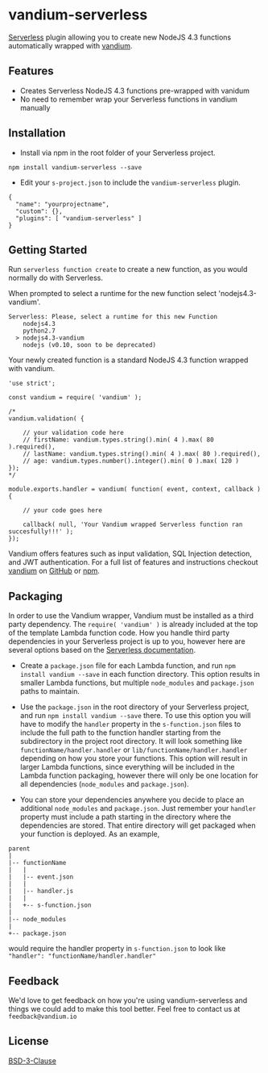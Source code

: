 # vandium-serverless

[Serverless](https://www.serverless.com) plugin allowing you to create new NodeJS 4.3 functions automatically wrapped with [vandium](https://www.vandium.io).

## Features

* Creates Serverless NodeJS 4.3 functions pre-wrapped with vanidum
* No need to remember wrap your Serverless functions in vandium manually

## Installation

* Install via npm in the root folder of your Serverless project.

```
npm install vandium-serverless --save
```

* Edit your ```s-project.json``` to include the ```vandium-serverless``` plugin.

```
{
  "name": "yourprojectname",
  "custom": {},
  "plugins": [ "vandium-serverless" ]
}
```

## Getting Started

Run ```serverless function create``` to create a new function, as you would normally do with Serverless.

When prompted to select a runtime for the new function select 'nodejs4.3-vandium'.

```
Serverless: Please, select a runtime for this new Function
    nodejs4.3
    python2.7
  > nodejs4.3-vandium
    nodejs (v0.10, soon to be deprecated)
```

Your newly created function is a standard NodeJS 4.3 function wrapped with vandium.

```
'use strict';

const vandium = require( 'vandium' );

/*
vandium.validation( {

    // your validation code here
    // firstName: vandium.types.string().min( 4 ).max( 80 ).required(),
    // lastName: vandium.types.string().min( 4 ).max( 80 ).required(),
    // age: vandium.types.number().integer().min( 0 ).max( 120 )
});
*/

module.exports.handler = vandium( function( event, context, callback ) {

    // your code goes here

    callback( null, 'Your Vandium wrapped Serverless function ran succesfully!!!' );
});
```
Vandium offers features such as input validation, SQL Injection detection, and JWT authentication. For a full list of features and instructions checkout [vandium](https://www.vandium.io) on [GitHub](https://www.github.com/vandium-io/vandium-node) or [npm](https://www.npmjs.com/package/vandium).

## Packaging

In order to use the Vandium wrapper, Vandium must be installed as a third party dependency.  The ```require( 'vandium' )``` is already included at the top of the template Lambda function code.  How you handle third party dependencies in your Serverless project is up to you, however here are several options based on the [Serverless documentation](http://docs.serverless.com/docs/function-configuration).

* Create a ```package.json``` file for each Lambda function, and run ```npm install vandium --save``` in each function directory.  This option results in smaller Lambda functions, but multiple ```node_modules``` and ```package.json``` paths to maintain.

* Use the ```package.json``` in the root directory of your Serverless project, and run ```npm install vandium --save``` there.  To use this option you will have to modify the ```handler``` property in the ```s-function.json``` files to include the full path to the function handler starting from the subdirectory in the project root directory.  It will look something like ```functionName/handler.handler``` or ```lib/functionName/handler.handler``` depending on how you store your functions.  This option will result in larger Lambda functions, since everything will be included in the Lambda function packaging, however there will only be one location for all dependencies (```node_modules``` and ```package.json```).

* You can store your dependencies anywhere you decide to place an additional ```node_modules``` and ```package.json```. Just remember your ```handler``` property must include a path starting in the directory where the dependencies are stored. That entire directory will get packaged when your function is deployed.  As an example,

```
parent
|
|-- functionName
|   |
|   |-- event.json
|   |
|   |-- handler.js
|   |
|   +-- s-function.json
|
|-- node_modules
|
+-- package.json
```

would require the handler property in ```s-function.json``` to look like ```"handler": "functionName/handler.handler"```

## Feedback

We'd love to get feedback on how you're using vandium-serverless and things we could add to make this tool better. Feel free to contact us at ```feedback@vandium.io```

## License

[BSD-3-Clause](https://en.wikipedia.org/wiki/BSD_licenses)
